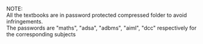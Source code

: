 
NOTE: \
All the textbooks are in password protected compressed folder to avoid infringements. \
The passwords are "maths", "adsa", "adbms", "aiml", "dcc" respectively for the corresponding subjects
